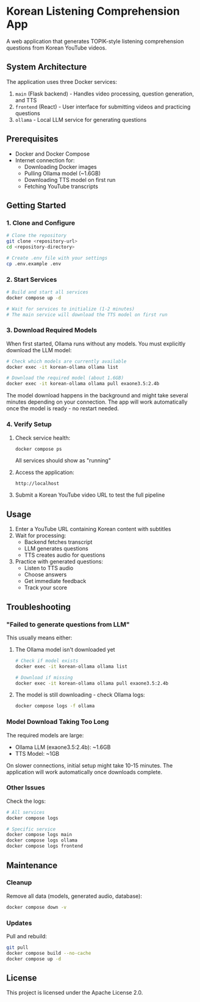 # Korean Listening Comprehension App

A web application that generates TOPIK-style listening comprehension questions from Korean YouTube videos.

## System Architecture

The application uses three Docker services:

1. `main` (Flask backend) - Handles video processing, question generation, and TTS
2. `frontend` (React) - User interface for submitting videos and practicing questions
3. `ollama` - Local LLM service for generating questions

## Prerequisites

- Docker and Docker Compose
- Internet connection for:
  - Downloading Docker images
  - Pulling Ollama model (~1.6GB)
  - Downloading TTS model on first run
  - Fetching YouTube transcripts

## Getting Started

### 1. Clone and Configure

```bash
# Clone the repository
git clone <repository-url>
cd <repository-directory>

# Create .env file with your settings
cp .env.example .env
```

### 2. Start Services

```bash
# Build and start all services
docker compose up -d

# Wait for services to initialize (1-2 minutes)
# The main service will download the TTS model on first run
```

### 3. Download Required Models

When first started, Ollama runs without any models. You must explicitly download the LLM model:

```bash
# Check which models are currently available
docker exec -it korean-ollama ollama list

# Download the required model (about 1.6GB)
docker exec -it korean-ollama ollama pull exaone3.5:2.4b
```

The model download happens in the background and might take several minutes depending on your connection. The app will work automatically once the model is ready - no restart needed.

### 4. Verify Setup

1. Check service health:

   ```bash
   docker compose ps
   ```

   All services should show as "running"

2. Access the application:

   ```
   http://localhost
   ```

3. Submit a Korean YouTube video URL to test the full pipeline

## Usage

1. Enter a YouTube URL containing Korean content with subtitles
2. Wait for processing:
   - Backend fetches transcript
   - LLM generates questions
   - TTS creates audio for questions
3. Practice with generated questions:
   - Listen to TTS audio
   - Choose answers
   - Get immediate feedback
   - Track your score

## Troubleshooting

### "Failed to generate questions from LLM"

This usually means either:

1. The Ollama model isn't downloaded yet

   ```bash
   # Check if model exists
   docker exec -it korean-ollama ollama list

   # Download if missing
   docker exec -it korean-ollama ollama pull exaone3.5:2.4b
   ```

2. The model is still downloading - check Ollama logs:
   ```bash
   docker compose logs -f ollama
   ```

### Model Download Taking Too Long

The required models are large:

- Ollama LLM (exaone3.5:2.4b): ~1.6GB
- TTS Model: ~1GB

On slower connections, initial setup might take 10-15 minutes. The application will work automatically once downloads complete.

### Other Issues

Check the logs:

```bash
# All services
docker compose logs

# Specific service
docker compose logs main
docker compose logs ollama
docker compose logs frontend
```

## Maintenance

### Cleanup

Remove all data (models, generated audio, database):

```bash
docker compose down -v
```

### Updates

Pull and rebuild:

```bash
git pull
docker compose build --no-cache
docker compose up -d
```

## License

This project is licensed under the Apache License 2.0.
